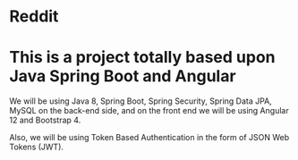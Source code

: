 # Reddit
# This is a project totally based upon Java Spring Boot and Angular 
We will be using Java 8, Spring Boot, Spring Security, Spring Data JPA, MySQL on the back-end side, and on the front end we will be using Angular 12 and Bootstrap 4.

Also, we will be using Token Based Authentication in the form of JSON Web Tokens (JWT).
